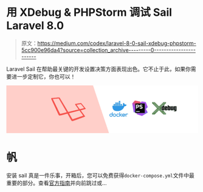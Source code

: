 # 用 XDebug & PHPStorm 调试 Sail Laravel 8.0

> 原文：<https://medium.com/codex/laravel-8-0-sail-xdebug-phpstorm-5cc900e96da4?source=collection_archive---------0----------------------->

Laravel Sail 在帮助最关键的开发设置决策方面表现出色。它不止于此，如果你需要进一步定制它，你也可以！

![](img/38ec2be32b112c0ecffb53e74a109339.png)

# 帆

安装 sail 真是一件乐事，开箱后，您可以免费获得`docker-compose.yml`文件中最重要的部分。查看[官方指南](https://laravel.com/docs/8.x/sail)并向前跳过或…